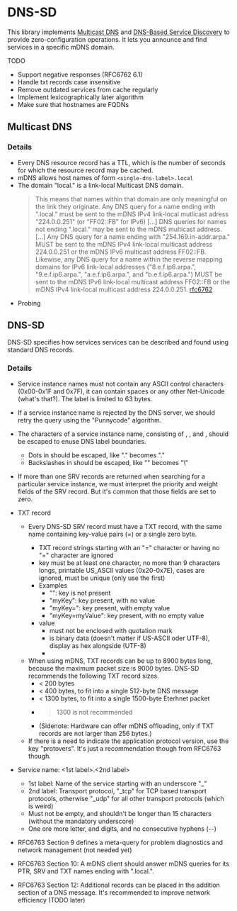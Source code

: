 # DNS-SD

This library implements [Multicast DNS](mDNS) and [DNS-Based Service Discovery](dnssd) to provide zero-configuration operations. It lets you announce and find services in a specific mDNS domain.

[mdns]: https://tools.ietf.org/html/rfc6762
[dnssd]: https://tools.ietf.org/html/rfc6763

TODO

- Support negative responses (RFC6762 6.1)
- Handle txt records case insensitive
- Remove outdated services from cache regularly
- Implement lexicographically later algorithm
- Make sure that hostnames are FQDNs

## Multicast DNS

### Details

- Every DNS resource record has a TTL, which is the number of seconds for which the resource record may be cached.
- mDNS allows host names of form `<single-dns-label>.local`
- The domain "local." is a link-local Multicast DNS domain.
	> This means that names within that domain are only meaningful on the link they originate. Any DNS query for a name ending with ".local." must be sent to the mDNS IPv4 link-local mutlicast adress "224.0.0.251" (or "FF02::FB" for IPv6)
	> […]
	> DNS queries for names not ending ".local." may be sent to the mDNS multicast address.
	> […]
	> Any DNS query for a name ending with "254.169.in-addr.arpa." MUST be sent to the mDNS IPv4 link-local multicast address 224.0.0.251 or the mDNS IPv6 multicast address FF02::FB.
	> Likewise, any DNS query for a name within the reverse mapping domains for IPv6 link-local addresses ("8.e.f.ip6.arpa.", "9.e.f.ip6.arpa.", "a.e.f.ip6.arpa.", and "b.e.f.ip6.arpa.") MUST be sent to the mDNS IPv6 link-local multicast address FF02::FB or the mDNS IPv4 link-local multicast address 224.0.0.251.
	[rfc6762][mdns]
- Probing

## DNS-SD

DNS-SD specifies how services services can be described and found using standard DNS records.

### Details

- Service instance names must not contain any ASCII control characters (0x00-0x1F and 0x7F), it can contain spaces or any other Net-Unicode (what's that?). The label is limited to 63 bytes.

- If a service instance name is rejected by the DNS server, we should retry the query using the "Punnycode" algorithm.

- The characters of a service instance name, consisting of <Instance>, <Service>, and <Domain>, should be escaped to enuse DNS label boundaries.
	- Dots in <Instance> should be escaped, like "." becomes "\."
	- Backslashes in <Instance> should be escaped, like "\" becomes "\\"

- If more than one SRV records are returned when searching for a particular service instance, we  must interpret the priority and weight fields of the SRV record. But it's common that those fields are set to zero.

- TXT record
	- Every DNS-SD SRV record must have a TXT record, with the same name containing key-value pairs (<key>=<value>) or a single zero byte.
		- TXT record strings starting with an "=" character or having no "=" character are ignored
		- key must be at least one character, no more than 9 characters longs, printable US_ASCII values (0x20-0x7E), cases are ignored, must be unique (only use the first)
		- Examples
			- "": key is not present
			- "myKey": key present, with no value
			- "myKey=": key present, with empty value
			- "myKey=myValue": key present, with no empty value
		- value
			- must not be enclosed with quotation mark
			- is binary data (doesn't matter if US-ASCII oder UTF-8), display as hex alongside (UTF-8)
			- 
	- When using mDNS, TXT records can be up to 8900 bytes long, because the maximum packet size is 9000 bytes. DNS-SD recommends the following TXT record sizes.
		- < 200 bytes
		- < 400 bytes, to fit into a single 512-byte DNS message
		- < 1300 bytes, to fit into a single 1500-byte Eterhnet packet
		- > 1300 is not recommended
		- (Sidenote: Hardware can offer mDNS offloading, only if TXT records are not larger than 256 bytes.)
	- If there is a need to indicate the application protocol version, use the key "protovers". It's just a recommendation though from RFC6763 though.
- Service name: <1st label>.<2nd label>
	- 1st label: Name of the service starting with an underscore "_<name>"
	- 2nd label: Transport protocol, "_tcp" for TCP based transport protocols, otherwise "_udp" for all other transport protocols (which is weird)
	- Must not be empty, and shouldn't be longer than 15 characters (without the mandatory underscore)
	- One ore more letter, and digits, and no consecutive hyphens (--)
- RFC6763 Section 9 defines a meta-query for problem diagnostics and network management (not needed yet)
- RFC6763 Section 10: A mDNS client should answer mDNS queries for its PTR, SRV and TXT names ending with ".local.".
- RFC6763 Section 12: Additional records can be placed in the addition section of a DNS message. It's recommended to improve network efficiency (TODO later)